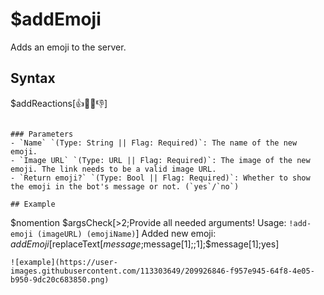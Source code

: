 # $addEmoji
Adds an emoji to the server.

## Syntax
$addReactions[👍🤷‍♂️👎]

```

### Parameters
- `Name` `(Type: String || Flag: Required)`: The name of the new emoji.
- `Image URL` `(Type: URL || Flag: Required)`: The image of the new emoji. The link needs to be a valid image URL.
- `Return emoji?` `(Type: Bool || Flag: Required)`: Whether to show the emoji in the bot's message or not. (`yes`/`no`)

## Example
```
$nomention
$argsCheck[>2;Provide all needed arguments! Usage: `!add-emoji (imageURL) (emojiName)`]
Added new emoji: $addEmoji[$replaceText[$message;$message[1];;1];$message[1];yes]
```
![example](https://user-images.githubusercontent.com/113303649/209926846-f957e945-64f8-4e05-b950-9dc20c683850.png)
